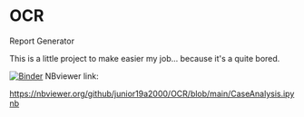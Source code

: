 # OCR
Report Generator

This is a little project to make easier my job... because it's a quite bored.

[![Binder](https://mybinder.org/badge_logo.svg)](https://mybinder.org/v2/gh/junior19a2000/OCR.git/HEAD?urlpath=%2Fvoila%2Frender%2FCaseAnalysis.ipynb)
NBviewer link:

https://nbviewer.org/github/junior19a2000/OCR/blob/main/CaseAnalysis.ipynb
